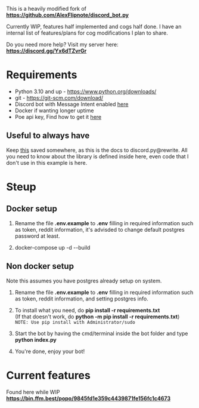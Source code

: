 This is a heavily modified fork of **https://github.com/AlexFlipnote/discord_bot.py**

Currently WIP, features half implemented and cogs half done. I have an internal list of features/plans for cog modifications I plan to share.

Do you need more help? Visit my server here: **https://discord.gg/Yx6dTZvrGr** 

# Requirements 
- Python 3.10 and up - https://www.python.org/downloads/
- git - https://git-scm.com/download/
- Discord bot with Message Intent enabled [here](https://discordpy.readthedocs.io/en/stable/discord.html)
- Docker if wanting longer uptime
- Poe api key, Find how to get it [here](https://github.com/ading2210/poe-api#finding-your-token)
## Useful to always have
Keep [this](https://discordpy.readthedocs.io/en/latest/) saved somewhere, as this is the docs to discord.py@rewrite.
All you need to know about the library is defined inside here, even code that I don't use in this example is here.

# Steup
## Docker setup

1. Rename the file **.env.example** to **.env** filling in required information such as token, reddit information, it's advisded to change default postgres password at least.

2. docker-compose up -d --build


## Non docker setup
Note this assumes you have postgres already setup on system.

1. Rename the file **.env.example** to **.env** filling in required information such as token, reddit information, and setting postgres info.

2. To install what you need, do **pip install -r requirements.txt**<br>
(If that doesn't work, do **python -m pip install -r requirements.txt**)<br>
`NOTE: Use pip install with Administrator/sudo`

3. Start the bot by having the cmd/terminal inside the bot folder and type **python index.py**

4. You're done, enjoy your bot!

# Current features
Found here while WIP **https://bin.ffm.best/popo/9845fd1e359c4439871fe156fc1c4673**
